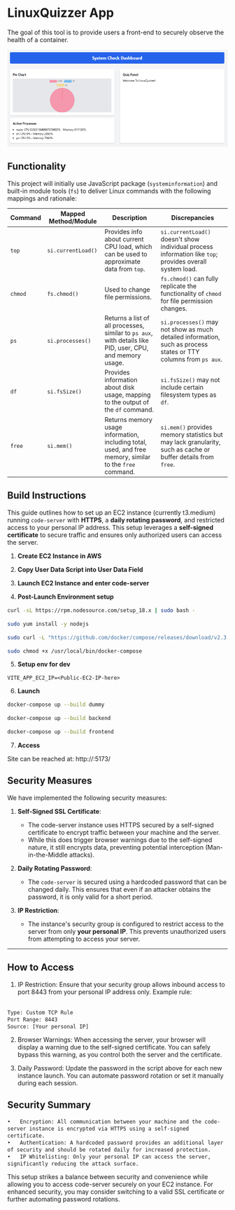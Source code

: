# LinuxQuizzer App

The goal of this tool is to provide users a front-end to securely observe the health of a container.

![Front-End](./Screenshot%202025-10-04%20170334.png)

## Functionality

This project will initially use JavaScript package (`systeminformation`) and built-in module tools (`fs`) to deliver Linux commands with the following mappings and rationale:

| **Command**     | **Mapped Method/Module**                                                                                  | **Description**                                                                                       | **Discrepancies**                                                                                                  |
|-----------------|-----------------------------------------------------------------------------------------------------------|-------------------------------------------------------------------------------------------------------|-------------------------------------------------------------------------------------------------------------------|
| `top`           | `si.currentLoad()`                                                                                        | Provides info about current CPU load, which can be used to approximate data from `top`.     | `si.currentLoad()` doesn't show individual process information like `top`; provides overall system load.       |
| `chmod`         | `fs.chmod()`                                                               | Used to change file permissions. | `fs.chmod()` can fully replicate the functionality of `chmod` for file permission changes.                  |
| `ps`            | `si.processes()`                                                                                          | Returns a list of all processes, similar to `ps aux`, with details like PID, user, CPU, and memory usage.| `si.processes()` may not show as much detailed information, such as process states or TTY columns from `ps aux`.  |
| `df`            | `si.fsSize()`                                                                                             | Provides information about disk usage, mapping to the output of the `df` command.                     | `si.fsSize()` may not include certain filesystem types as `df`.          |
| `free`          | `si.mem()`                                                                                                | Returns memory usage information, including total, used, and free memory, similar to the `free` command.| `si.mem()` provides memory statistics but may lack granularity, such as cache or buffer details from `free`.      |


## Build Instructions

This guide outlines how to set up an EC2 instance (currently t3.medium) running `code-server` with **HTTPS**, a **daily rotating password**, and restricted access to your personal IP address. This setup leverages a **self-signed certificate** to secure traffic and ensures only authorized users can access the server.

1. **Create EC2 Instance in AWS**

2. **Copy User Data Script into User Data Field** 

3. **Launch EC2 Instance and enter code-server**

4. **Post-Launch Environment setup**


```bash
curl -sL https://rpm.nodesource.com/setup_18.x | sudo bash -
```
```bash
sudo yum install -y nodejs

```

```bash
sudo curl -L "https://github.com/docker/compose/releases/download/v2.3.3/docker-compose-$(uname -s)-$(uname -m)" -o /usr/local/bin/docker-compose
```
```bash
sudo chmod +x /usr/local/bin/docker-compose

```

5. **Setup env for dev**

```
VITE_APP_EC2_IP=<Public-EC2-IP-here>
```

6. **Launch**

```bash
docker-compose up --build dummy
```
```bash
docker-compose up --build backend
```
```bash
docker-compose up --build frontend
```

7. **Access**

Site can be reached at: http://<EC2-Public-IP>:5173/

## Security Measures

We have implemented the following security measures:

1. **Self-Signed SSL Certificate**:
   - The code-server instance uses HTTPS secured by a self-signed certificate to encrypt traffic between your machine and the server.
   - While this does trigger browser warnings due to the self-signed nature, it still encrypts data, preventing potential interception (Man-in-the-Middle attacks).

2. **Daily Rotating Password**:
   - The `code-server` is secured using a hardcoded password that can be changed daily. This ensures that even if an attacker obtains the password, it is only valid for a short period.

3. **IP Restriction**:
   - The instance's security group is configured to restrict access to the server from only **your personal IP**. This prevents unauthorized users from attempting to access your server.

---

## How to Access

1.	IP Restriction: Ensure that your security group allows inbound access to port 8443 from your personal IP address only.
Example rule:

```

Type: Custom TCP Rule
Port Range: 8443
Source: [Your personal IP]

```

2. Browser Warnings: When accessing the server, your browser will display a warning due to the self-signed certificate. You can safely bypass this warning, as you control both the server and the certificate.

3.	Daily Password: Update the password in the script above for each new instance launch. You can automate password rotation or set it manually during each session.

## Security Summary

	•	Encryption: All communication between your machine and the code-server instance is encrypted via HTTPS using a self-signed certificate.
	•	Authentication: A hardcoded password provides an additional layer of security and should be rotated daily for increased protection.
	•	IP Whitelisting: Only your personal IP can access the server, significantly reducing the attack surface.


This setup strikes a balance between security and convenience while allowing you to access code-server securely on your EC2 instance. For enhanced security, you may consider switching to a valid SSL certificate or further automating password rotations.
